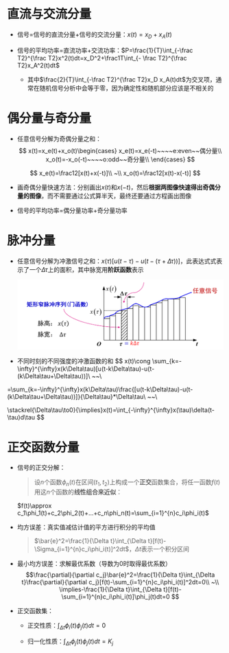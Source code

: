 # 直流与交流分量
* 信号=信号的直流分量+信号的交流分量：$x(t)=x_D+x_A(t)$

* 信号的平均功率=直流功率+交流功率：$P=\frac{1}{T}\int_{-\frac T2}^{\frac T2}x^2(t)dt=x_D^2+\frac1T\int_{- \frac T2}^{\frac T2}x_A^2(t)dt$
    * 其中$\frac{2}{T}\int_{-\frac T2}^{\frac T2}x_D x_A(t)dt$为交叉项，通常在随机信号分析中会等于零，因为确定性和随机部分应该是不相关的

# 偶分量与奇分量
* 任意信号分解为奇偶分量之和：
$$
x(t)=x_e(t)+x_o(t)\begin{cases}
x_e(t)=x_e(-t)~~~~e:even~~偶分量\\
x_o(t)=-x_o(-t)~~~~o:odd~~奇分量\\
\end{cases}
$$

$$
x_e(t)=\frac12[x(t)+x(-t)]\\
~\\
x_o(t)=\frac12[x(t)-x(-t)]
$$

* 画奇偶分量快速方法：分别画出$x(t)$和$x(-t)$，然后**根据两图像快速得出奇偶分量的图像**，而不需要通过公式算半天，最终还要通过方程画出图像

* 信号的平均功率=偶分量功率+奇分量功率

# 脉冲分量
* 任意信号分解为冲激信号之和：$x(\tau)[u(t-\tau)-u(t-(\tau+\Delta \tau))]$，此表达式式表示了一个$\Delta\tau$上的面积，其中脉宽用**阶跃函数**表示

    ![Alt text](image-80.png)

* 不同时刻的不同强度的冲激函数的和
$$
x(t)\cong \sum_{k=-\infty}^{\infty}x(k\Delta\tau)[u(t-k\Delta\tau)-u(t-(k\Delta\tau+\Delta\tau))]\\
~~\\

=\sum_{k=-\infty}^{\infty}x(k\Delta\tau)\frac{[u(t-k\Delta\tau)-u(t-(k\Delta\tau+\Delta\tau))]}{\Delta\tau}*\Delta\tau\\
~~\\

\stackrel{\Delta\tau\to0}{\implies}x(t)=\int_{-\infty}^{\infty}x(\tau)\delta(t-\tau)d\tau
$$

# 正交函数分量
* 信号的正交分解：
    > 设$n$个函数$\phi_n(t)$在区间$(t_1,t_2)$上构成一个**正交**函数集合，将任一函数$f(t)$用这$n$个函数的**线性组合来近似**：

    $f(t)\approx c_1\phi_1(t)+c_2\phi_2(t)+...+c_n\phi_n(t)=\sum_{i=1}^{n}c_i\phi_i(t)$

* 均方误差：真实值减估计值的平方进行积分的平均值
    > $\bar{e}^2=\frac{1}{\Delta t}\int_{\Delta t}[f(t)-\Sigma_{i=1}^{n}c_i\phi_i(t)]^2dt$，$\Delta t$表示一个积分区间

* 最小均方误差：求解最优系数（导数为0时取得最优系数）
    $$\frac{\partial}{\partial c_j}\bar{e}^2=\frac{1}{\Delta t}\int_{\Delta t}\frac{\partial}{\partial c_j}[f(t)-\sum_{i=1}^{n}c_i\phi_i(t)]^2dt=0\\
    ~\\
    \implies-\frac{1}{\Delta t}\int_{\Delta t}[f(t)-\sum_{i=1}^{n}c_i\phi_i(t)]\phi_j(t)dt=0
    $$

* 正交函数集：
    * 正交性质：$\int_{\Delta t}\phi_i(t)\phi_j(t)dt=0$
    
    * 归一化性质：$\int_{\Delta t}\phi_j(t)\phi_j(t)dt=K_j$
    